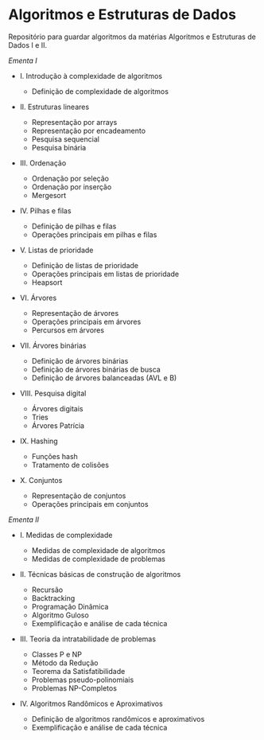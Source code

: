 # Algoritmos e Estruturas de Dados

Repositório para guardar algoritmos da matérias Algoritmos e Estruturas de Dados I e II.

_Ementa I_

- I. Introdução à complexidade de algoritmos

  - Definição de complexidade de algoritmos

- II. Estruturas lineares

  - Representação por arrays
  - Representação por encadeamento
  - Pesquisa sequencial
  - Pesquisa binária

- III. Ordenação

  - Ordenação por seleção
  - Ordenação por inserção
  - Mergesort

- IV. Pilhas e filas

  - Definição de pilhas e filas
  - Operações principais em pilhas e filas

- V. Listas de prioridade

  - Definição de listas de prioridade
  - Operações principais em listas de prioridade
  - Heapsort

- VI. Árvores

  - Representação de árvores
  - Operações principais em árvores
  - Percursos em árvores

- VII. Árvores binárias

  - Definição de árvores binárias
  - Definição de árvores binárias de busca
  - Definição de árvores balanceadas (AVL e B)

- VIII. Pesquisa digital

  - Árvores digitais
  - Tries
  - Árvores Patrícia

- IX. Hashing

  - Funções hash
  - Tratamento de colisões

- X. Conjuntos

  - Representação de conjuntos
  - Operações principais em conjuntos



_Ementa II_

- I. Medidas de complexidade

  - Medidas de complexidade de algoritmos
  - Medidas de complexidade de problemas

- II. Técnicas básicas de construção de algoritmos

  - Recursão
  - Backtracking
  - Programação Dinâmica
  - Algoritmo Guloso
  - Exemplificação e análise de cada técnica

- III. Teoria da intratabilidade de problemas

  - Classes P e NP
  - Método da Redução
  - Teorema da Satisfatibilidade
  - Problemas pseudo-polinomiais
  - Problemas NP-Completos

- IV. Algoritmos Randômicos e Aproximativos

  - Definição de algoritmos randômicos e aproximativos
  - Exemplificação e análise de cada técnica
